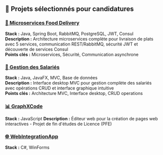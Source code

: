 ## 🚀 Projets sélectionnés pour candidatures

### [🍕 Microservices Food Delivery](https://github.com/YoussefELKALLOUBI/microservices-food-delivery)
**Stack :** Java, Spring Boot, RabbitMQ, PostgreSQL, JWT, Consul  
**Description :** Architecture microservices complète pour livraison de plats avec 5 services, communication REST/RabbitMQ, sécurité JWT et découverte de services Consul  
**Points clés :** Microservices, Sécurité, Communication asynchrone

### [👥 Gestion des Salariés](https://github.com/YoussefELKALLOUBI/gestion-salariers)
**Stack :** Java, JavaFX, MVC, Base de données  
**Description :** Interface desktop MVC pour gestion complète des salariés avec opérations CRUD et interface graphique intuitive  
**Points clés :** Architecture MVC, Interface desktop, CRUD operations

### [📊 GraphXCode](https://github.com/YoussefELKALLOUBI/GraphXCode)
**Stack :** JavaScript 
**Description :** Éditeur web pour la création de pages web interactives - Projet de fin d'études de Licence (PFE)

### [🌐 WebIntegrationApp](https://github.com/YoussefELKALLOUBI/WebIntegrationApp)
**Stack :** C#, WinForms
